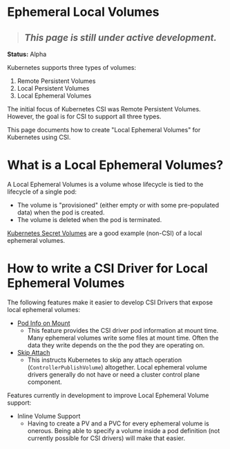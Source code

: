 # Ephemeral Local Volumes

> ## *This page is still under active development.*

**Status:** Alpha

Kubernetes supports three types of volumes:

1. Remote Persistent Volumes
2. Local Persistent Volumes
3. Local Ephemeral Volumes

The initial focus of Kubernetes CSI was Remote Persistent Volumes. However, the goal is for CSI to support all three types.

This page documents how to create "Local Ephemeral Volumes" for Kubernetes using CSI.

# What is a Local Ephemeral Volumes?

A Local Ephemeral Volumes is a volume whose lifecycle is tied to the lifecycle of a single pod:

* The volume is "provisioned" (either empty or with some pre-populated data) when the pod is created.
* The volume is deleted when the pod is terminated.

[Kubernetes Secret Volumes](https://kubernetes.io/docs/concepts/storage/volumes/#secret) are a good example (non-CSI) of a local ephemeral volumes.

# How to write a CSI Driver for Local Ephemeral Volumes

The following features make it easier to develop CSI Drivers that expose local ephemeral volumes:

* [Pod Info on Mount](pod-info.md)
  * This feature provides the CSI driver pod information at mount time. Many ephemeral volumes write some files at mount time. Often the data they write depends on the the pod they are operating on.
* [Skip Attach](skip-attach.md)
  * This instructs Kubernetes to skip any attach operation (`ControllerPublishVolume`) altogether. Local ephemeral volume drivers generally do not have or need a cluster control plane component.

Features currently in development to improve Local Ephemeral Volume support:

* Inline Volume Support
  * Having to create a PV and a PVC for every ephemeral volume is onerous. Being able to specify a volume inside a pod definition (not currently possible for CSI drivers) will make that easier.
